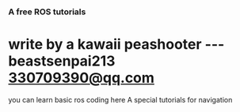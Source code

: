 ### A free ROS tutorials 
# write by a kawaii peashooter --- beastsenpai213 330709390@qq.com

you can learn basic ros coding here
A special tutorials for navigation
